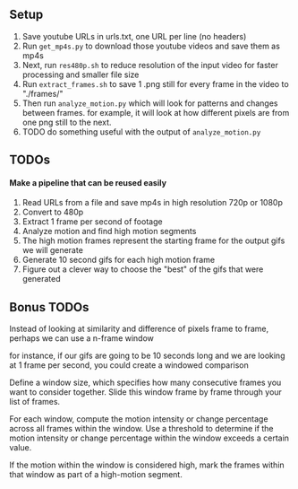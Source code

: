 ## Setup

1. Save youtube URLs in urls.txt, one URL per line (no headers)
1. Run `get_mp4s.py` to download those youtube videos and save them as mp4s
1. Next, run `res480p.sh` to reduce resolution of the input video for faster processing and smaller file size
1. Run `extract_frames.sh` to save 1 .png still for every frame in the video to "./frames/"
1. Then run `analyze_motion.py` which will look for patterns and changes between frames. for example, it will look at how different pixels are from one png still to the next.
1. TODO do something useful with the output of `analyze_motion.py`

## TODOs

#### Make a pipeline that can be reused easily

1. Read URLs from a file and save mp4s in high resolution 720p or 1080p
1. Convert to 480p
1. Extract 1 frame per second of footage
1. Analyze motion and find high motion segments
1. The high motion frames represent the starting frame for the output gifs we will generate
1. Generate 10 second gifs for each high motion frame
1. Figure out a clever way to choose the "best" of the gifs that were generated

## Bonus TODOs

Instead of looking at similarity and difference of pixels frame to frame, perhaps we can use a n-frame window

for instance, if our gifs are going to be 10 seconds long and we are looking at 1 frame per second, you could create a windowed comparison

Define a window size, which specifies how many consecutive frames you want to consider together.
Slide this window frame by frame through your list of frames.

For each window, compute the motion intensity or change percentage across all frames within the window.
Use a threshold to determine if the motion intensity or change percentage within the window exceeds a certain value.

If the motion within the window is considered high, mark the frames within that window as part of a high-motion segment.
